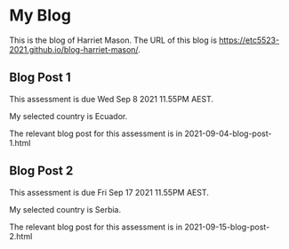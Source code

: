 # My Blog


This is the blog of Harriet Mason.
The URL of this blog is https://etc5523-2021.github.io/blog-harriet-mason/.

## Blog Post 1

This assessment is due Wed Sep 8 2021 11.55PM AEST.

My selected country is Ecuador.

The relevant blog post for this assessment is in 2021-09-04-blog-post-1.html


## Blog Post 2

This assessment is due Fri Sep 17 2021 11.55PM AEST.

My selected country is Serbia.

The relevant blog post for this assessment is in 2021-09-15-blog-post-2.html

